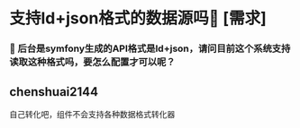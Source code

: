 # 支持ld+json格式的数据源吗👑 [需求]

### 🥰 后台是symfony生成的API格式是ld+json，请问目前这个系统支持读取这种格式吗，要怎么配置才可以呢？

## chenshuai2144

自己转化吧，组件不会支持各种数据格式转化器
